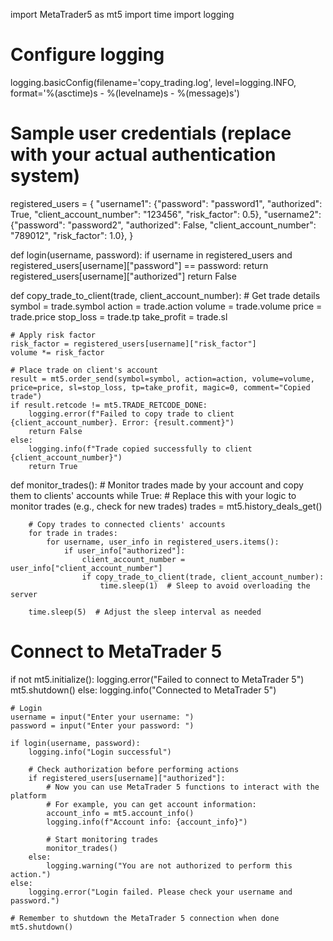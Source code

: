 import MetaTrader5 as mt5
import time
import logging

# Configure logging
logging.basicConfig(filename='copy_trading.log', level=logging.INFO, format='%(asctime)s - %(levelname)s - %(message)s')

# Sample user credentials (replace with your actual authentication system)
registered_users = {
    "username1": {"password": "password1", "authorized": True, "client_account_number": "123456", "risk_factor": 0.5},
    "username2": {"password": "password2", "authorized": False, "client_account_number": "789012", "risk_factor": 1.0},
}

def login(username, password):
    if username in registered_users and registered_users[username]["password"] == password:
        return registered_users[username]["authorized"]
    return False

def copy_trade_to_client(trade, client_account_number):
    # Get trade details
    symbol = trade.symbol
    action = trade.action
    volume = trade.volume
    price = trade.price
    stop_loss = trade.tp
    take_profit = trade.sl
    
    # Apply risk factor
    risk_factor = registered_users[username]["risk_factor"]
    volume *= risk_factor
    
    # Place trade on client's account
    result = mt5.order_send(symbol=symbol, action=action, volume=volume, price=price, sl=stop_loss, tp=take_profit, magic=0, comment="Copied trade")
    if result.retcode != mt5.TRADE_RETCODE_DONE:
        logging.error(f"Failed to copy trade to client {client_account_number}. Error: {result.comment}")
        return False
    else:
        logging.info(f"Trade copied successfully to client {client_account_number}")
        return True

def monitor_trades():
    # Monitor trades made by your account and copy them to clients' accounts
    while True:
        # Replace this with your logic to monitor trades (e.g., check for new trades)
        trades = mt5.history_deals_get()
        
        # Copy trades to connected clients' accounts
        for trade in trades:
            for username, user_info in registered_users.items():
                if user_info["authorized"]:
                    client_account_number = user_info["client_account_number"]
                    if copy_trade_to_client(trade, client_account_number):
                        time.sleep(1)  # Sleep to avoid overloading the server
        
        time.sleep(5)  # Adjust the sleep interval as needed

# Connect to MetaTrader 5
if not mt5.initialize():
    logging.error("Failed to connect to MetaTrader 5")
    mt5.shutdown()
else:
    logging.info("Connected to MetaTrader 5")

    # Login
    username = input("Enter your username: ")
    password = input("Enter your password: ")

    if login(username, password):
        logging.info("Login successful")
        
        # Check authorization before performing actions
        if registered_users[username]["authorized"]:
            # Now you can use MetaTrader 5 functions to interact with the platform
            # For example, you can get account information:
            account_info = mt5.account_info()
            logging.info(f"Account info: {account_info}")
            
            # Start monitoring trades
            monitor_trades()
        else:
            logging.warning("You are not authorized to perform this action.")
    else:
        logging.error("Login failed. Please check your username and password.")

    # Remember to shutdown the MetaTrader 5 connection when done
    mt5.shutdown()
